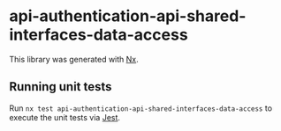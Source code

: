 # api-authentication-api-shared-interfaces-data-access

This library was generated with [Nx](https://nx.dev).

## Running unit tests

Run `nx test api-authentication-api-shared-interfaces-data-access` to execute the unit tests via [Jest](https://jestjs.io).
